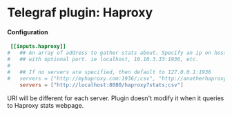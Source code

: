 # Telegraf plugin: Haproxy

#### Configuration

```toml
 [[inputs.haproxy]]
#   ## An array of address to gather stats about. Specify an ip on hostname
#   ## with optional port. ie localhost, 10.10.3.33:1936, etc.
#
#   ## If no servers are specified, then default to 127.0.0.1:1936
#   servers = ["http://myhaproxy.com:1936/;csv", "http://anotherhaproxy.com:1936/;csv"]
    servers = ["http://localhost:8080/haproxy?stats;csv"]
```

URI will be different for each server. Plugin doesn't modify it when it queries to Haproxy stats webpage. 
